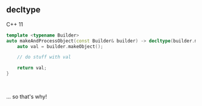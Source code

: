 <h2>decltype</h2>

C++ 11
```c++
template <typename Builder>
auto makeAndProcessObject(const Builder& builder) -> decltype(builder.makeObject()) {
	auto val = builder.makeObject();

	// do stuff with val

	return val;
}
```

<br>
<p class="fragment">... so that's why!</p>

<aside class="notes">
</aside>
